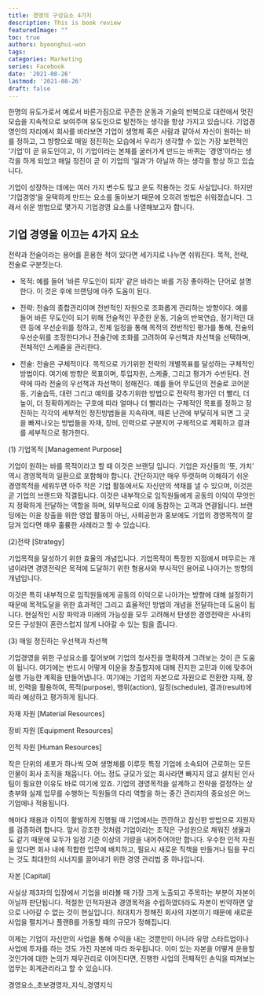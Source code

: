 ```yaml
---
title: 경영의 구성요소 4가지
description: This is book review 
featuredImage: ""
toc: true
authors: byeonghui-won
tags:
categories: Marketing
series: Facebook
date: '2021-08-26'
lastmod: '2021-08-26'
draft: false
---
```


한명의 유도가로서 예로서 바른가짐으로 꾸준한 운동과 기술의 반복으로 대련에서 멋진 모습을 지속적으로 보여주며 유도인으로 발전하는 생각을 항상 가지고 있습니다. 기업경영인의 자리에서 회사를 바라보면 기업이 생명체 혹은 사람과 같아서 자신이 원하는 바를 정하고, 그 뱡향으로 매일 정진하는 모습에서 우리가 생각할 수 있는 가장 보편적인 ‘기업’이 곧 유도인이고, 이 기업이라는 본체를 굴러가게 만드는 바퀴는 ‘경영’이라는 생각을 하게 되었고 매일 정진이 곧 이 기업의 '일과'가 아닐까 하는 생각을 항상 하고 있습니다. 

기업이 성장하는 데에는 여러 가지 변수도 많고 운도 작용하는 것도 사실입니다. 하지만 ‘기업경영’을 윤택하게 만드는 요소를 돌아보기 때문에 오히려 방법은 쉬워졌습니다. 그래서 쉬운 방법으로 몇가지 기업경영 요소를 나열해보고자 합니다. 


## 기업 경영을 이끄는 4가지 요소

전략과 전술이라는 용어를 혼용한 적이 있다면 세가지로 나누면 쉬워진다. 목적, 전략, 전술로 구분짓는다. 

+ 목적: 예를 들어 '바른 무도인이 되자' 같은 바라는 바를 가장 좋아하는 단어로 설명한다. 이 것은 후에 브랜딩에 아주 도움이 된다.

+ 전략: 전술의 종합관리이며 전반적인 자원으로 조화롭게 관리하는 방향이다. 예를 들어 바른 무도인이 되기 위해 전술적인 꾸준한 운동, 기술의 반복연습, 정기적인 대련 등에 우선순위를 정하고, 전체 일정을 통해 목적의 전반적인 평가를 통해, 전술의 우선순위를 조정한다거나 전술간에 조화를 고려하여 우선책과 차선책을 선택하며, 전체적인 스케쥴을 관리한다. 

+ 전술: 전술은 구체적이다. 목적으로 가기위한 전략의 개별목표를 달성하는 구체적인 방법이다. 여기에 방향은 목표이며, 투입자원, 스케쥴, 그리고 평가가 수반된다. 전략에 따라 전술의 우선책과 차선책이 정해진다. 예를 들어 무도인의 전술로 코어운동, 기술습득, 대련 그리고 예의를 갖추기위한 방법으로 전략적 평가인 더 빨리, 더 높이, 더 정확하게라는 구호에 따라 얼마나 더 빨리라는 구체적인 목표를 정하고 정진하는 각각의 세부적인 정진방법들을 지속하며, 때론 난관에 부딫히게 되면 그 곳을 빠져나오는 방법들을 자재, 장비, 인력으로 구분지어 구체적으로 계획하고 결과를 세부적으로 평가한다. 

(1) 기업목적 [Management Purpose]

기업이 원하는 바를 목적이라고 할 때 이것은 브랜딩 입니다. 기업은 자신들의 ‘뜻, 가치’ 역시 경영목적의 일환으로 포함해야 합니다. 간단하지만 매우 뚜렷하며 이해하기 쉬운 경영목적을 세워두면 아주 작은 기업 활동에서도 자신만의 색채를 낼 수 있으며, 이것은 곧 기업의 브랜드와 직결됩니다. 이것은 내부적으로 임직원들에게 공동의 이익이 무엇인지 정확하게 전달하는 역할을 하며, 외부적으로 이에 동참하는 고객과 연결됩니다. 브랜딩에는 이윤 창출을 위한 영업 활동이 아닌, 사회공헌과 홍보에도 기업의 경영목적이 잘 담겨 있다면 매우 훌륭한 사례라고 할 수 있습니다. 

(2)전략 [Strategy]

기업목적을 달성하기 위한 효율의 개념입니다. 기업목적이 특정한 지점에서 머무르는 개념이라면 경영전략은 목적에 도달하기 위한 형용사와 부사적인 용어로 나아가는 방향의 개념입니다. 

이것은 특히 내부적으로 임직원들에게 공동의 이익으로 나아가는 방향에 대해 설정하기 때문에 목적도달을 위한 효과적인 그리고 효율적인 방법의 개념을 전달하는데 도움이 됩니다. 현실적인 시장 파악과 미래의 가능성을 모두 고려해서 탄생한 경영전략은 사내의 모든 구성원이 혼란스럽지 않게 나아갈 수 있는 힘을 줍니다.

(3) 매일 정진하는 우선책과 차선책

기업경영을 위한 구성요소를 짚어보며 기업의 청사진을 명확하게 그려보는 것이 큰 도움이 됩니다. 여기에는 반드시 어떻게 이윤을 창출할지에 대해 진지한 고민과 이에 맞추어 실행 가능한 계획을 만들어냅니다.
여기에는 기업의 자본으로 자원으로 전환한 자재, 장비, 인력을 활용하여, 목적(purpose), 행위(action), 일정(schedule), 결과(result)에 따라 예상하고 평가하게 됩니다. 



자재 자원 [Material Resources]

장비 자원 [Equipment Resources]

인적 자원 [Human Resources]

작은 단위의 세포가 하나씩 모여 생명체를 이루듯 특정 기업에 소속되어 근로하는 모든 인물이 회사 조직을 채웁니다. 어느 정도 규모가 있는 회사라면 빠지지 않고 설치된 인사팀이 필요한 이유도 바로 여기에 있죠. 기업의 경영목적을 설계하고 전략을 결정하는 상층부와 실제 업무를 수행하는 직원들의 다리 역할을 하는 중간 관리자의 중요성은 어느 기업에나 적용됩니다.

해마다 채용과 이직이 활발하게 진행될 때 기업에서는 깐깐하고 참신한 방법으로 지원자를 검증하려 합니다. 앞서 강조한 것처럼 기업이라는 조직은 구성원으로 채워진 생물과도 같기 때문에 모두가 일정 기준 이상의 기량을 내어주어야만 합니다. 우수한 인적 자원을 있다면 회사 내에 적합한 업무에 배치하고, 필요시 새로운 직책을 만들거나 팀을 꾸리는 것도 최대한의 시너지를 끌어내기 위한 경영 관리법 중 하나입니다.

자본 [Capital]

사실상 제3자의 입장에서 기업을 바라볼 때 가장 크게 노출되고 주목하는 부분이 자본이 아닐까 판단됩니다. 적절한 인적자원과 경영목적을 수립하였더라도 자본이 빈약하면 앞으로 나아갈 수 없는 것이 현실입니다. 최대치가 정해진 회사의 자본이기 때문에 새로운 사업을 펼치거나 플랜B를 가동할 때의 규모가 정해집니다.

이제는 기업이 자신만의 사업을 통해 수익을 내는 것뿐만이 아니라 유망 스타트업이나 사업에 투자를 하는 것도 가진 자본에 따라 좌우됩니다. 이미 있는 자본을 어떻게 운용할 것인가에 대한 논의가 재무관리로 이어진다면, 진행한 사업의 전체적인 손익을 따져보는 업무는 회계관리라고 할 수 있습니다.

경영요소_초보경영자_지식_경영지식



